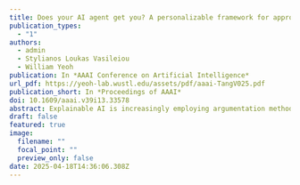 ```yaml
---
title: Does your AI agent get you? A personalizable framework for approximating human models from argumentation-based dialogue traces
publication_types:
  - "1"
authors:
  - admin
  - Stylianos Loukas Vasileiou
  - William Yeoh
publication: In *AAAI Conference on Artificial Intelligence*
url_pdf: https://yeoh-lab.wustl.edu/assets/pdf/aaai-TangV025.pdf
publication_short: In *Proceedings of AAAI*
doi: 10.1609/aaai.v39i13.33578
abstract: Explainable AI is increasingly employing argumentation methods to facilitate interactive explanations between AI agents and human users. While existing approaches typically rely on predetermined human user models, there remains a critical gap in dynamically learning and updating these models during interactions. In this paper, we present a framework that enables AI agents to adapt their understanding of human users through argumentation-based dialogues. Our approach, called Persona, draws on prospect theory and integrates a probability weighting function with a Bayesian belief update mechanism that refines a probability distribution over possible human models based on exchanged arguments. Through empirical evaluations with human users in an applied argumentation setting, we demonstrate that Persona effectively captures evolving human beliefs, facilitates personalized interactions, and outperforms state-of-the-art methods.
draft: false
featured: true
image:
  filename: ""
  focal_point: ""
  preview_only: false
date: 2025-04-18T14:36:06.308Z
---
```

